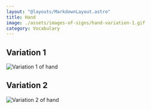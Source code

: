 ```yaml
---
layout: "@layouts/MarkdownLayout.astro"
title: Hand
image: ./assets/images-of-signs/hand-variation-1.gif
category: Vocabulary
---
```


## Variation 1

![Variation 1 of hand](@signs/hand-variation-1.gif)

## Variation 2

![Variation 2 of hand](@signs/hand-variation-2.gif)
